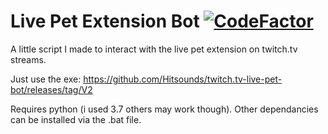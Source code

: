 # Live Pet Extension Bot  [![CodeFactor](https://www.codefactor.io/repository/github/hitsounds/twitch.tv-live-pet-bot/badge)](https://www.codefactor.io/repository/github/hitsounds/twitch.tv-live-pet-bot)

A little script I made to interact with the live pet extension on twitch.tv streams.


Just use the exe: https://github.com/Hitsounds/twitch.tv-live-pet-bot/releases/tag/V2

Requires python (i used 3.7 others may work though).
Other dependancies can be installed via the .bat file.

